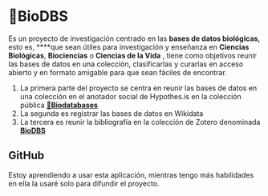 # 🐴BioDBS

Es un proyecto de investigación centrado en las **bases de datos biológicas,** esto es, ****que sean útiles para investigación y enseñanza en **Ciencias Biológicas**, **Biociencias** o **Ciencias de la Vida** , tiene como objetivos reunir las bases de datos en una colección, clasificarlas y curarlas en acceso abierto y en formato amigable para que sean fáciles de encontrar.

1. La primera parte del proyecto se centra en reunir las bases de datos en una colección en el anotador social de Hypothes.is en la colección pública **[🐴Biodatabases](https://hypothes.is/users/lmichan?q=tag%3A%F0%)** 
2. La segunda es registrar las bases de datos en Wikidata
3. La tercera es reunir la bibliografía en la colección de Zotero denominada [**BioDBS**](https://www.zotero.org/groups/2640329/biodbs/library)

## GitHub

Estoy aprendiendo a usar esta aplicación, mientras tengo más habilidades en ella la usaré solo para difundir el proyecto.
